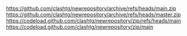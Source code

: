 https://github.com/clashtg/newrepository/archive/refs/heads/main.zip
https://github.com/clashtg/newrepository/archive/refs/heads/master.zip
https://codeload.github.com/clashtg/newrepository/zip/refs/heads/main
https://codeload.github.com/clashtg/newrepository/zip/main

